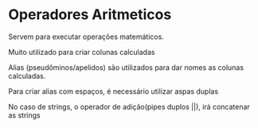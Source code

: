 # Operadores Aritmeticos
Servem para executar operações matemáticos. 

Muito utilizado para criar colunas calculadas

Alias (pseudôminos/apelidos) são utilizados para dar nomes as colunas calculadas. 

Para criar alias com espaços, é necessário utilizar aspas duplas

No caso de strings, o operador de adição(pipes duplos ||), irá concatenar as strings
